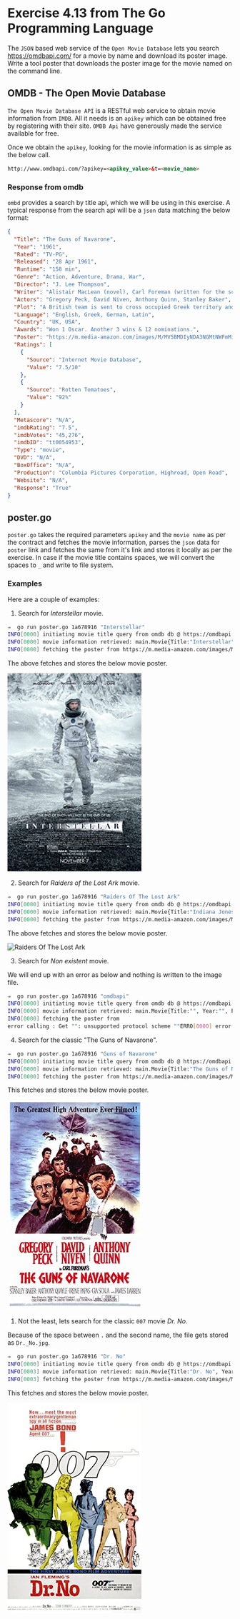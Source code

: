 # Exercise 4.13 from The Go Programming Language

The `JSON` based web service of the `Open Movie Database` lets you search https://omdbapi.com/ for a movie by name and download its poster image. Write a tool poster that downloads the poster image for the movie named on the command line.

## OMDB - The Open Movie Database

`The Open Movie Database API` is a RESTful web service to obtain movie information from `IMDB`. All it needs is an `apikey` which can be obtained free by registering with their site. `OMDB Api` have generously made the service available for free.

Once we obtain the `apikey`, looking for the movie information is as simple as the below call.

```html
http://www.omdbapi.com/?apikey=<apikey_value>&t=<movie_name>
```

### Response from omdb

`ombd` provides a search by title api, which we will be using in this exercise. A typical response from the search api will be a `json` data matching the below format:

```json
{
  "Title": "The Guns of Navarone",
  "Year": "1961",
  "Rated": "TV-PG",
  "Released": "28 Apr 1961",
  "Runtime": "158 min",
  "Genre": "Action, Adventure, Drama, War",
  "Director": "J. Lee Thompson",
  "Writer": "Alistair MacLean (novel), Carl Foreman (written for the screen by)",
  "Actors": "Gregory Peck, David Niven, Anthony Quinn, Stanley Baker",
  "Plot": "A British team is sent to cross occupied Greek territory and destroy the massive German gun emplacement that commands a key sea channel.",
  "Language": "English, Greek, German, Latin",
  "Country": "UK, USA",
  "Awards": "Won 1 Oscar. Another 3 wins & 12 nominations.",
  "Poster": "https://m.media-amazon.com/images/M/MV5BMDIyNDA3NGMtNWFmMi00NDRlLWEzMTEtOGIxMDZhZmRmYjJlXkEyXkFqcGdeQXVyNjUwNzk3NDc@._V1_SX300.jpg",
  "Ratings": [
    {
      "Source": "Internet Movie Database",
      "Value": "7.5/10"
    },
    {
      "Source": "Rotten Tomatoes",
      "Value": "92%"
    }
  ],
  "Metascore": "N/A",
  "imdbRating": "7.5",
  "imdbVotes": "45,276",
  "imdbID": "tt0054953",
  "Type": "movie",
  "DVD": "N/A",
  "BoxOffice": "N/A",
  "Production": "Columbia Pictures Corporation, Highroad, Open Road",
  "Website": "N/A",
  "Response": "True"
}
```

## poster.go

`poster.go` takes the required parameters `apikey` and the `movie name` as per the contract and fetches the movie information, parses the `json` data for `poster` link and fetches the same from it's link and stores it locally as per the exercise. In case if the movie title contains spaces, we will convert the spaces to `_` and write to file system.

### Examples

Here are a couple of examples:

1. Search for *Interstellar* movie.

```bash
⇒  go run poster.go 1a678916 "Interstellar"
INFO[0000] initiating movie title query from omdb db @ https://omdbapi.com/?apikey=1a678916&t=Interstellar
INFO[0000] movie information retrieved: main.Movie{Title:"Interstellar", Year:"2014", Poster:"https://m.media-amazon.com/images/M/MV5BZjdkOTU3MDktN2IxOS00OGEyLWFmMjktY2FiMmZkNWIyODZiXkEyXkFqcGdeQXVyMTMxODk2OTU@._V1_SX300.jpg", Response:"True", Actors:"Ellen Burstyn, Matthew McConaughey, Mackenzie Foy, John Lithgow", Plot:"A team of explorers travel through a wormhole in space in an attempt to ensure humanity's survival.", Error:""}
INFO[0000] fetching the poster from https://m.media-amazon.com/images/M/MV5BZjdkOTU3MDktN2IxOS00OGEyLWFmMjktY2FiMmZkNWIyODZiXkEyXkFqcGdeQXVyMTMxODk2OTU@._V1_SX300.jpg
```

The above fetches and stores the below movie poster.

![Raiders Of The Lost Ark](Interstellar.jpg)

2. Search for *Raiders of the Lost Ark* movie.

```bash
⇒  go run poster.go 1a678916 "Raiders Of The Lost Ark"
INFO[0000] initiating movie title query from omdb db @ https://omdbapi.com/?apikey=1a678916&t=Raiders+Of+The+Lost+Ark
INFO[0000] movie information retrieved: main.Movie{Title:"Indiana Jones and the Raiders of the Lost Ark", Year:"1981", Poster:"https://m.media-amazon.com/images/M/MV5BMjA0ODEzMTc1Nl5BMl5BanBnXkFtZTcwODM2MjAxNA@@._V1_SX300.jpg", Response:"True", Actors:"Harrison Ford, Karen Allen, Paul Freeman, Ronald Lacey", Plot:"In 1936, archaeologist and adventurer Indiana Jones is hired by the U.S. government to find the Ark of the Covenant before Adolf Hitler's Nazis can obtain its awesome powers.", Error:""}
INFO[0000] fetching the poster from https://m.media-amazon.com/images/M/MV5BMjA0ODEzMTc1Nl5BMl5BanBnXkFtZTcwODM2MjAxNA@@._V1_SX300.jpg
```

The above fetches and stores the below movie poster.

![Raiders Of The Lost Ark](Raiders_of_the_Lost_Ark.jpg)

3. Search for *Non existent* movie.

We will end up with an error as below and nothing is written to the image file.

```bash
⇒  go run poster.go 1a678916 "omdbapi"
INFO[0000] initiating movie title query from omdb db @ https://omdbapi.com/?apikey=1a678916&t=omdbapi
INFO[0000] movie information retrieved: main.Movie{Title:"", Year:"", Poster:"", Response:"False", Actors:"", Plot:"", Error:"Movie not found!"}
INFO[0000] fetching the poster from
error calling : Get "": unsupported protocol scheme ""ERRO[0000] error writing 'Get "": unsupported protocol scheme ""'
```

4. Search for the classic "The Guns of Navarone".

```bash
⇒  go run poster.go 1a678916 "Guns of Navarone"
INFO[0000] initiating movie title query from omdb db @ https://omdbapi.com/?apikey=1a678916&t=Guns+of+Navarone
INFO[0000] movie information retrieved: main.Movie{Title:"The Guns of Navarone", Year:"1961", Poster:"https://m.media-amazon.com/images/M/MV5BMDIyNDA3NGMtNWFmMi00NDRlLWEzMTEtOGIxMDZhZmRmYjJlXkEyXkFqcGdeQXVyNjUwNzk3NDc@._V1_SX300.jpg", Response:"True", Actors:"Gregory Peck, David Niven, Anthony Quinn, Stanley Baker", Plot:"A British team is sent to cross occupied Greek territory and destroy the massive German gun emplacement that commands a key sea channel.", Error:""}
INFO[0000] fetching the poster from https://m.media-amazon.com/images/M/MV5BMDIyNDA3NGMtNWFmMi00NDRlLWEzMTEtOGIxMDZhZmRmYjJlXkEyXkFqcGdeQXVyNjUwNzk3NDc@._V1_SX300.jpg
```
This fetches and stores the below movie poster.

![The Guns of Navarone](The_Guns_of_Navarone.jpg)

1. Not the least, lets search for the classic `007` movie *Dr. No*.

Because of the space between `.` and the second name, the file gets stored as `Dr._No.jpg`.
   
```bash
⇒  go run poster.go 1a678916 "Dr. No"
INFO[0000] initiating movie title query from omdb db @ https://omdbapi.com/?apikey=1a678916&t=Dr.+No
INFO[0003] movie information retrieved: main.Movie{Title:"Dr. No", Year:"1962", Poster:"https://m.media-amazon.com/images/M/MV5BMWRkZTI4NzktYjA4Yi00ZjE0LTgzOWQtYzJlMTkyOTU1ODRmXkEyXkFqcGdeQXVyNDY2MTk1ODk@._V1_SX300.jpg", Response:"True", Actors:"Sean Connery, Ursula Andress, Joseph Wiseman, Jack Lord", Plot:"A resourceful British government agent seeks answers in a case involving the disappearance of a colleague and the disruption of the American space program.", Error:""}
INFO[0003] fetching the poster from https://m.media-amazon.com/images/M/MV5BMWRkZTI4NzktYjA4Yi00ZjE0LTgzOWQtYzJlMTkyOTU1ODRmXkEyXkFqcGdeQXVyNDY2MTk1ODk@._V1_SX300.jpg
```

This fetches and stores the below movie poster.

![Ian Flemings Dr. No](Dr._No.jpg)